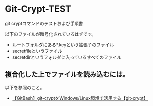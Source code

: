 # Git-Crypt-TEST
git cryptコマンドのテストおよび手順書

以下のファイルが暗号化されているはずです。
* ルートフォルダにある*.keyという拡張子のファイル
* secretfileというファイル
* secretdirというフォルダに入っているすべてのファイル

## 複合化した上でファイルを読み込むには。
以下を参照のこと。
* [【GitBash】git-cryptをWindows/Linux環境で活用する【git-crypt】](https://qiita.com/tmiki/items/5d403025b1f5536423b4)
